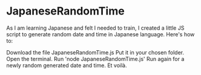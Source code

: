 # JapaneseRandomTime
As I am learning Japanese and felt I needed to train, I created a little JS script to generate random date and time in Japanese language.
Here's how to:

Download the file JapaneseRandomTime.js
Put it in your chosen folder.
Open the terminal.
Run 'node JapaneseRandomTime.js'
Run again for a newly random generated date and time.
Et voilà.
